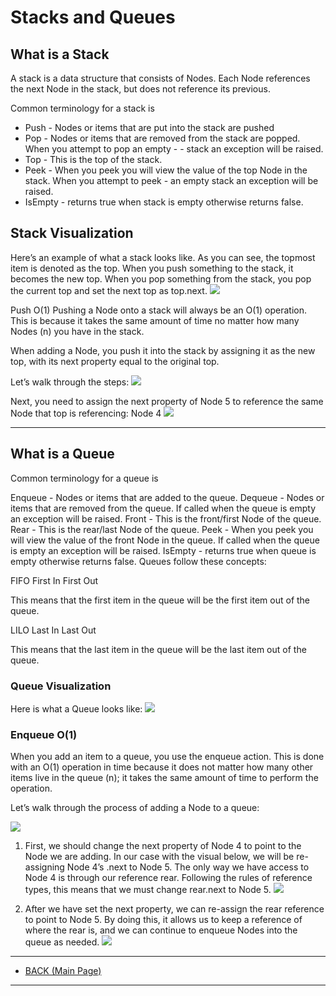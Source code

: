 # **Stacks and Queues**
## What is a Stack
A stack is a data structure that consists of Nodes. Each Node references the next Node in the stack, but does not reference its previous.

Common terminology for a stack is

- Push - Nodes or items that are put into the stack are pushed
- Pop - Nodes or items that are removed from the stack are popped. When you attempt to pop an empty - - stack an exception will be raised.
- Top - This is the top of the stack.
- Peek - When you peek you will view the value of the top Node in the stack. When you attempt to peek - an empty stack an exception will be raised.
- IsEmpty - returns true when stack is empty otherwise returns false.

## Stack Visualization
Here’s an example of what a stack looks like. As you can see, the topmost item is denoted as the top. When you push something to the stack, it becomes the new top. When you pop something from the stack, you pop the current top and set the next top as top.next.
![](https://codefellows.github.io/common_curriculum/data_structures_and_algorithms/Code_401/class-10/resources/images/stack1.PNG)

Push O(1)
Pushing a Node onto a stack will always be an O(1) operation. This is because it takes the same amount of time no matter how many Nodes (n) you have in the stack.

When adding a Node, you push it into the stack by assigning it as the new top, with its next property equal to the original top.

Let’s walk through the steps:
![](https://codefellows.github.io/common_curriculum/data_structures_and_algorithms/Code_401/class-10/resources/images/pushStack1.PNG)

Next, you need to assign the next property of Node 5 to reference the same Node that top is referencing: Node 4 
![](https://codefellows.github.io/common_curriculum/data_structures_and_algorithms/Code_401/class-10/resources/images/pushStack2.PNG)

---
## What is a Queue
Common terminology for a queue is

Enqueue - Nodes or items that are added to the queue.
Dequeue - Nodes or items that are removed from the queue. If called when the queue is empty an exception will be raised.
Front - This is the front/first Node of the queue.
Rear - This is the rear/last Node of the queue.
Peek - When you peek you will view the value of the front Node in the queue. If called when the queue is empty an exception will be raised.
IsEmpty - returns true when queue is empty otherwise returns false.
Queues follow these concepts:

FIFO
First In First Out

This means that the first item in the queue will be the first item out of the queue.

LILO
Last In Last Out

This means that the last item in the queue will be the last item out of the queue.

### Queue Visualization
Here is what a Queue looks like:
![](https://codefellows.github.io/common_curriculum/data_structures_and_algorithms/Code_401/class-10/resources/images/Queue.PNG)

### Enqueue O(1)
When you add an item to a queue, you use the enqueue action. This is done with an O(1) operation in time because it does not matter how many other items live in the queue (n); it takes the same amount of time to perform the operation.

Let’s walk through the process of adding a Node to a queue:

![](https://codefellows.github.io/common_curriculum/data_structures_and_algorithms/Code_401/class-10/resources/images/Enqueue1.PNG)

1. First, we should change the next property of Node 4 to point to the Node we are adding. In our case with the visual below, we will be re-assigning Node 4’s .next to Node 5. The only way we have access to Node 4 is through our reference rear. Following the rules of reference types, this means that we must change rear.next to Node 5.
![](https://codefellows.github.io/common_curriculum/data_structures_and_algorithms/Code_401/class-10/resources/images/Enqueue2.PNG)

2. After we have set the next property, we can re-assign the rear reference to point to Node 5. By doing this, it allows us to keep a reference of where the rear is, and we can continue to enqueue Nodes into the queue as needed.
![](https://codefellows.github.io/common_curriculum/data_structures_and_algorithms/Code_401/class-10/resources/images/Enqueue3.PNG)

---
- [BACK (Main Page)](./README.md)
---

